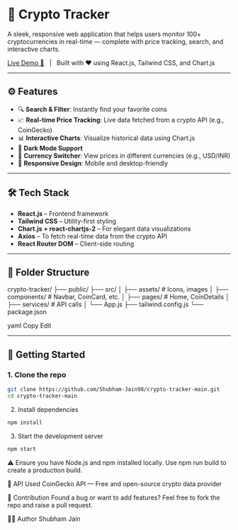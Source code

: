 # 🚀 Crypto Tracker

A sleek, responsive web application that helps users monitor 100+ cryptocurrencies in real-time — complete with price tracking, search, and interactive charts.

[Live Demo 🔗](https://coin-tracking-app.netlify.app/) &nbsp;&nbsp;|&nbsp;&nbsp; Built with ❤️ using React.js, Tailwind CSS, and Chart.js

---



## ⚙️ Features

- 🔍 **Search & Filter**: Instantly find your favorite coins
- 📈 **Real-time Price Tracking**: Live data fetched from a crypto API (e.g., CoinGecko)
- 📊 **Interactive Charts**: Visualize historical data using Chart.js
- 🌙 **Dark Mode Support**
- 💱 **Currency Switcher**: View prices in different currencies (e.g., USD/INR)
- 📱 **Responsive Design**: Mobile and desktop-friendly

---

## 🛠️ Tech Stack

- **React.js** – Frontend framework
- **Tailwind CSS** – Utility-first styling
- **Chart.js + react-chartjs-2** – For elegant data visualizations
- **Axios** – To fetch real-time data from the crypto API
- **React Router DOM** – Client-side routing

---

## 📁 Folder Structure

crypto-tracker/
├── public/
├── src/
│ ├── assets/ # Icons, images
│ ├── components/ # Navbar, CoinCard, etc.
│ ├── pages/ # Home, CoinDetails
│ ├── services/ # API calls
│ └── App.js
├── tailwind.config.js
└── package.json

yaml
Copy
Edit

---

## 🚀 Getting Started

### 1. Clone the repo
```bash
git clone https://github.com/Shubham-Jain98/crypto-tracker-main.git
cd crypto-tracker-main
```
2. Install dependencies
```bash
npm install
```
3. Start the development server
```bash
npm start
```
⚠️ Ensure you have Node.js and npm installed locally. Use npm run build to create a production build.

📡 API Used
CoinGecko API — Free and open-source crypto data provider

🙌 Contribution
Found a bug or want to add features? Feel free to fork the repo and raise a pull request.

👨‍💻 Author
Shubham Jain
